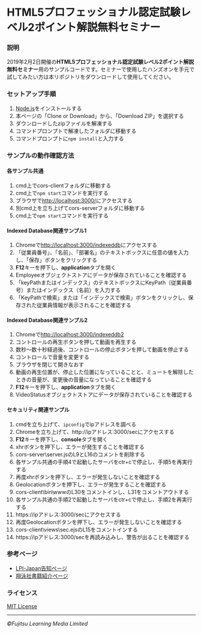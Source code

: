 # HTML5プロフェッショナル認定試験レベル2ポイント解説無料セミナー

### 説明
2019年2月2日開催の**HTML5プロフェッショナル認定試験レベル2ポイント解説無料セミナー**用のサンプルコードです。セミナーで使用したハンズオンを手元で試してみたい方は本リポジトリをダウンロードして使用してください。

### セットアップ手順
1. [Node.js](https://nodejs.org/en/)をインストールする
1. 本ページの「Clone or Download」から、「Download ZIP」を選択する
1. ダウンロードしたzipファイルを解凍する
1. コマンドプロンプトで解凍したフォルダに移動する
1. コマンドプロンプトに`npm install`と入力する

### サンプルの動作確認方法
#### 各サンプル共通
1. cmd上でcors-clientフォルダに移動する
1. cmd上で`npm start`コマンドを実行する
1. ブラウザで[http://localhost:3000/](http://localhost:3000/)にアクセスする
1. 別cmd上を立ち上げてcors-serverフォルダに移動する
1. cmd上で`npm start`コマンドを実行する

#### Indexed Database関連サンプル1
1. Chromeで[http://localhost:3000/indexeddb](http://localhost:3000/indexeddb)にアクセスする
1. 「従業員番号」、「名前」、「部署名」のテキストボックスに任意の値を入力し、「保存」ボタンをクリックする
1. **F12**キーを押下し、**application**タブを開く
1. Employeeオブジェクトストアにデータが保存されていることを確認する
1. 「keyPathまたはインデックス」のテキストボックスにKeyPath（従業員番号）またはインデックス（名前）を入力する
1. 「KeyPathで検索」または「インデックスで検索」ボタンをクリックし、保存された従業員情報が表示されることを確認する

#### Indexed Database関連サンプル2
1. Chromeで[http://localhost:3000/indexeddb2](http://localhost:3000/indexeddb2)
1. コントロールの再生ボタンを押して動画を再生する
1. 数秒～数十秒経過後、コントロールの停止ボタンを押して動画を停止する
1. コントロールで音量を変更する
1. ブラウザを閉じて開きなおす
1. 動画の再生位置が、停止した位置になっていることと、ミュートを解除したときの音量が、変更後の音量になっていることを確認する
1. **F12**キーを押下し、**application**タブを開く
1. VideoStatusオブジェクトストアにデータが保存されていることを確認する

#### セキュリティ関連サンプル
1. cmdを立ち上げて、`ipconfig`でipアドレスを調べる
1. Chromeを立ち上げて、http://ipアドレス:3000/secにアクセスする
1. **F12**キーを押下し、**console**タブを開く
1. xhrボタンを押下し、エラーが発生することを確認する
1. cors-server\server.jsのL9とL16のコメントを削除する
1. 各サンプル共通の手順4で起動したサーバをctr+cで停止し、手順5を再実行する
1. 再度xhrボタンを押下し、エラーが発生しないことを確認する
1. Geolocationボタンを押下し、エラーが発生することを確認する
1. cors-client\bin\wwwのL30をコメントインし、L31をコメントアウトする
1. 各サンプル共通の手順2で起動したサーバをctr+cで停止し、手順2を再実行する
1. https://ipアドレス:3000/secにアクセスする
1. 再度Geolocationボタンを押下し、エラーが発生しないことを確認する
1. cors-client\views\sec.ejsのL15をコメントインする
1. https://ipアドレス:3000/secを再読み込みし、警告が出ることを確認する

### 参考ページ
- [LPI-Japan告知ページ](https://html5exam.jp/news/event/page2899.html)
- [翔泳社書籍紹介ページ](https://www.shoeisha.co.jp/book/detail/9784798154626)

### ライセンス
[MIT License](LICENSE)

---
*&copy;Fujitsu Learning Media Limited*
